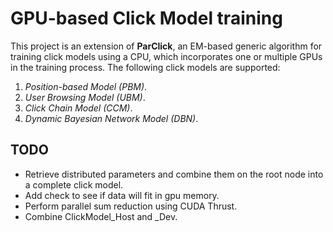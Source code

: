 # GPU-based Click Model training

This project is an extension of **ParClick**, an EM-based generic algorithm for
training click models using a CPU, which incorporates one or multiple GPUs in
the training process. The following click models are supported:

1. *Position-based Model (PBM)*.
2. *User Browsing Model (UBM)*.
3. *Click Chain Model (CCM)*.
4. *Dynamic Bayesian Network Model (DBN)*.

## TODO

- Retrieve distributed parameters and combine them on the root node into a complete click model.
- Add check to see if data will fit in gpu memory.
- Perform parallel sum reduction using CUDA Thrust.
- Combine ClickModel_Host and _Dev.
